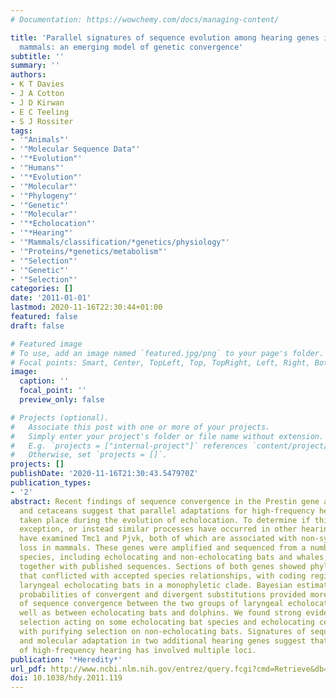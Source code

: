 ```yaml
---
# Documentation: https://wowchemy.com/docs/managing-content/

title: 'Parallel signatures of sequence evolution among hearing genes in echolocating
  mammals: an emerging model of genetic convergence'
subtitle: ''
summary: ''
authors:
- K T Davies
- J A Cotton
- J D Kirwan
- E C Teeling
- S J Rossiter
tags:
- '"Animals"'
- '"Molecular Sequence Data"'
- '"*Evolution"'
- '"Humans"'
- '"*Evolution"'
- '"Molecular"'
- '"Phylogeny"'
- '"Genetic"'
- '"Molecular"'
- '"*Echolocation"'
- '"*Hearing"'
- '"Mammals/classification/*genetics/physiology"'
- '"Proteins/*genetics/metabolism"'
- '"Selection"'
- '"Genetic"'
- '"Selection"'
categories: []
date: '2011-01-01'
lastmod: 2020-11-16T22:30:44+01:00
featured: false
draft: false

# Featured image
# To use, add an image named `featured.jpg/png` to your page's folder.
# Focal points: Smart, Center, TopLeft, Top, TopRight, Left, Right, BottomLeft, Bottom, BottomRight.
image:
  caption: ''
  focal_point: ''
  preview_only: false

# Projects (optional).
#   Associate this post with one or more of your projects.
#   Simply enter your project's folder or file name without extension.
#   E.g. `projects = ["internal-project"]` references `content/project/deep-learning/index.md`.
#   Otherwise, set `projects = []`.
projects: []
publishDate: '2020-11-16T21:30:43.547970Z'
publication_types:
- '2'
abstract: Recent findings of sequence convergence in the Prestin gene among some bats
  and cetaceans suggest that parallel adaptations for high-frequency hearing have
  taken place during the evolution of echolocation. To determine if this gene is an
  exception, or instead similar processes have occurred in other hearing genes, we
  have examined Tmc1 and Pjvk, both of which are associated with non-syndromic hearing
  loss in mammals. These genes were amplified and sequenced from a number of mammalian
  species, including echolocating and non-echolocating bats and whales, and were analysed
  together with published sequences. Sections of both genes showed phylogenetic signals
  that conflicted with accepted species relationships, with coding regions uniting
  laryngeal echolocating bats in a monophyletic clade. Bayesian estimates of posterior
  probabilities of convergent and divergent substitutions provided more direct evidence
  of sequence convergence between the two groups of laryngeal echolocating bats as
  well as between echolocating bats and dolphins. We found strong evidence of positive
  selection acting on some echolocating bat species and echolocating cetaceans, contrasting
  with purifying selection on non-echolocating bats. Signatures of sequence convergence
  and molecular adaptation in two additional hearing genes suggest that the acquisition
  of high-frequency hearing has involved multiple loci.
publication: '*Heredity*'
url_pdf: http://www.ncbi.nlm.nih.gov/entrez/query.fcgi?cmd=Retrieve&db=PubMed&dopt=Citation&list_uids=22167055
doi: 10.1038/hdy.2011.119
---
```

